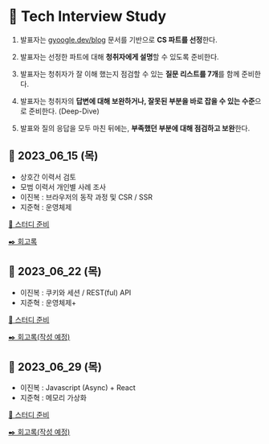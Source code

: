 # 📖 Tech Interview Study

1. 발표자는 [gyoogle.dev/blog](https://gyoogle.dev/blog/) 문서를 기반으로 **CS 파트를 선정**한다.

2. 발표자는 선정한 파트에 대해 **청취자에게 설명**할 수 있도록 준비한다.

3. 발표자는 청취자가 잘 이해 했는지 점검할 수 있는 **질문 리스트를 7개**를 함께 준비한다.

4. 발표자는 청취자의 **답변에 대해 보완하거나, 잘못된 부분을 바로 잡을 수 있는 수준**으로 준비한다. (Deep-Dive)

5. 발표와 질의 응답을 모두 마친 뒤에는, **부족했던 부분에 대해 점검하고 보완**한다.

## 🔎 2023_06_15 (목)
- 상호간 이력서 검토
- 모범 이력서 개인별 사례 조사
- 이진복 : 브라우저의 동작 과정 및 CSR / SSR
- 지준혁 : 운영체제


[🔎 스터디 준비](https://github.com/jinbokk/tech-interview-study/blob/main/STUDY_01_230615.md)

[✒️ 회고록](https://github.com/jinbokk/tech-interview-study/blob/main/STUDY_01_230615_Review.md)


## 🔎 2023_06_22 (목)
- 이진복 : 쿠키와 세션 / REST(ful) API
- 지준혁 : 운영체제+

[🔎 스터디 준비](https://github.com/jinbokk/tech-interview-study/blob/main/STUDY_02_230622.md)

[✒️ 회고록(작성 예정)]()

## 🔎 2023_06_29 (목)
- 이진복 : Javascript (Async) + React
- 지준혁 : 메모리 가상화

[🔎 스터디 준비](https://github.com/jinbokk/tech-interview-study/blob/main/STUDY_03_230629.md)

[✒️ 회고록(작성 예정)]()

